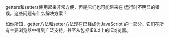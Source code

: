 getters和setters使用起来非常方便，但是它们也可能带来在
运行时不明显的错误。这些问题有什么解决方案？

如你所知，getter方法和setter方法现在已经成为JavaScript
的一部分。它们在所有主要浏览器中得到广泛支持，甚至从包括IE8以上的IE浏览器。